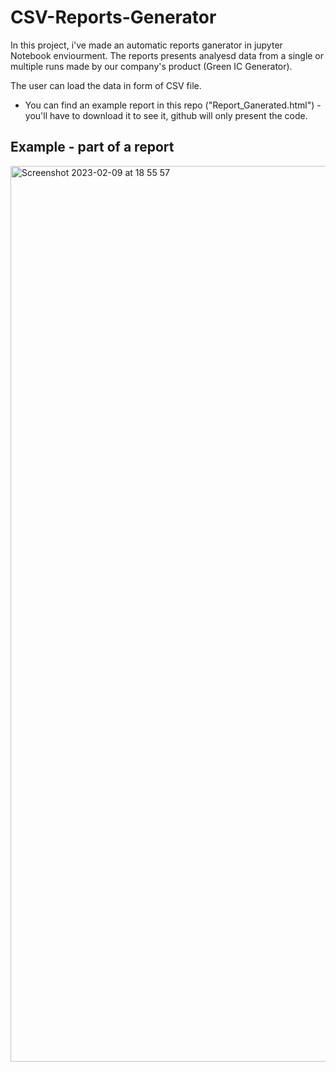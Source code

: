 # CSV-Reports-Generator

In this project, i've made an automatic reports ganerator in jupyter Notebook enviourment. 
The reports presents analyesd data from a single or multiple runs made by our company's product (Green IC Generator).

The user can load the data in form of CSV file.

* You can find an example report in this repo ("Report_Ganerated.html") - you'll have to download it to see it, github will only present the code.

## Example - part of a report
<img width="1433" alt="Screenshot 2023-02-09 at 18 55 57" src="https://user-images.githubusercontent.com/91877982/217883758-3477a7be-db4d-41f1-aa48-ffc8b164f85e.png">
